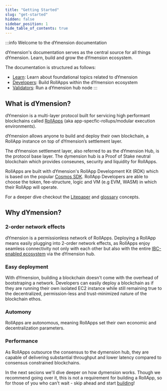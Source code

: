 ```yaml
---
title: "Getting Started"
slug: "get-started"
hidden: false
sidebar_position: 1
hide_table_of_contents: true
---
```


:::info Welcome to the dYmension documentation

dYmension's documentation serves as the central source for all things dYmension. Learn, build and grow the dYmension ecosystem.

The documentation is structured as follows:

- [Learn](/docs/learn/dymension.md): Learn about foundational topics related to dYmension
- [Developers](/docs/tutorials/rollapp/index.md): Build RollApps within the dYmension ecosystem
- [Validators](/docs/nodes/full-node/index.md): Run a dYmension hub node
:::

## What is dYmension?

dYmension is a multi-layer protocol built for servicing high performant blockchains called [RollApps](/docs/learn/rollapps.md) (aka app-specfic-rollups/modular execution environments).

dYmension allows anyone to build and deploy their own blockchain, a RollApp instance on top of dYmension’s settlement layer.

The dYmension settlement layer, also referred to as the dYmension Hub, is the protocol base layer. The dymension hub is a Proof of Stake neutral blockchain which provides conseunes, security and liquidity for RollApps.

RollApps are built with dYmension's RollApp Development Kit (RDK) which is based on the popular [Cosmos SDK](https://docs.cosmos.network/). RollApp Developers are able to choose the token, fee-structure, logic and VM (e.g EVM, WASM) in which their RollApp will operate.

For a deeper dive checkout the [Litepaper](/docs/dymension-litepaper/index.md) and [glossary](/docs/reference/glossary.md) concepts.

## Why dYmension?

### 2-order network effects

dYmension is a permissionless network of RollApps. Deploying a RollApp means easily plugging into 2-order network effects, as RollApps enjoy seamless connectivity not only with each other but also with the entire [IBC-enabled ecosystem](https://mapofzones.com/) via the dYmension hub.

### Easy deployment

With dYmension, building a blockchain doesn't come with the overhead of bootstraping a network.
Developers can easily deploy a blockchain as if they are running their own isolated EC2 instance while still remaining true to the decentralized, permission-less and trust-minimized nature of the blockchain ethos.

### Automony

RollApps are autonomous, meaning RollApps set their own economic and decentralization parameters.

### Performance

As RollApps outsource the consensus to the dymension hub, they are capable of delivering substantial throughput and lower latency compared to consensus constrained blockchains.

In the next secions we'll dive deeper on how dymension works. Though we recommend going over it, this is not a requirement for building a RollApp, so for those of you who can't wait - skip ahead and start [building](/docs/developers/checkers-rollapp/index.md)!

